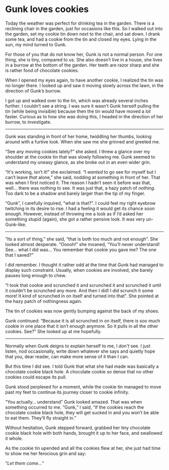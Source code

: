 # Gunk loves cookies

Today the weather was perfect for drinking tea in the garden. There is a reclining chair in the garden, just for occasions like this. So I walked out into the garden, set my cookie tin down next to the chair, and sat down. I drank some tea, and had a cookie from the tin and closed my eyes. Lying in the sun, my mind turned to Gunk.

For those of you that do not know her, Gunk is not a normal person. For one thing, she is tiny, compared to us. She also doesn’t live in a house, she lives in a burrow at the bottom of the garden. Her teeth are razor sharp and she is rather fond of chocolate cookies.

When I opened my eyes again, to have another cookie, I realized the tin was no longer there. I looked up and saw it moving slowly across the lawn, in the direction of Gunk’s burrow. 

I got up and walked over to the tin, which was already several inches further. I couldn’t see a string. I was sure it wasn’t Gunk herself pulling the tin (while being invisible) because then the tin would have moved a _lot_ faster. Curious as to how she was doing this, I headed in the direction of her burrow, to investigate.

- - -

Gunk was standing in front of her home, twiddling her thumbs, looking around with a furtive look. When she saw me she grinned and greeted me.

“See any moving cookies lately?” she asked. I threw a glance over my shoulder at the cookie tin that was slowly following me. Gunk seemed to understand my uneasy glance, as she broke out in an even wider grin.

“It's working, isn’t it!” she exclaimed. “I _wanted_ to go see for myself but I can’t leave _that_ alone,” she said, nodding at something in front of her. That was when I first noticed it. The reason I hadn’t seen it before was that, well… there was nothing _to_ see. It was just that, a hazy patch of _nothing_. Too dark to be a shadow and barely larger than the tip of my finger.

“Gunk”, I carefully inquired, “what is that?”. I could feel my right eyebrow twitching in its desire to rise. I had a feeling it would get its chance soon enough. However, instead of throwing me a look as if I’d asked her something stupid (again), she got a rather pensive look. It was very un-Gunk-like.

- - -

“Its a sort of thing,” she said, “that is both too much and not enough”. She looked almost desperate. “Ooooh!” she moaned, “You’ll never understand! See… what I did was… You remember that cookie you gave me? The one that I saved?”

I did remember. I thought it rather odd at the time that Gunk had managed to display such constraint. Usually, when cookies are involved, she barely pauses long enough to chew.

“I took that cookie and scrunched it and scrunched it and scrunched it until it couldn’t be scrunched any more. And then I did! I _did_ scrunch it some more! It kind of scrunched in on itself and turned into that”. She pointed at the hazy patch of nothingness again. 

The tin of cookies was now gently bumping against the back of my shoes.

Gunk continued: “Because it is all scrunched in on itself, there is soo much cookie in one place that it isn’t enough anymore. So it pulls in all the other cookies. See?” She looked up at me hopefully.

- - -

Normally when Gunk deigns to explain herself to me, I _don’t_ see. I just listen, nod occasionally, write down whatever she says and quietly hope that you, dear reader, can make more sense of it than I can.

But this time I did see. I told Gunk that what she had made was basically a chocolate cookie black hole. A chocolate cookie _so_ dense that no other cookies could escape its pull.

Gunk stood perplexed for a moment, while the cookie tin managed to move past my feet to continue its journey closer to cookie infinity.

“You actually… understand” Gunk looked amazed. That was when something occurred to me. “Gunk,” I said, “if the cookies reach the chocolate cookie black hole, they will get sucked in and you won’t be able to eat them. They’ll fly straight in.”

Without hesitation, Gunk stepped forward, grabbed her tiny chocolate cookie black hole with both hands, brought it up to her face, and swallowed it whole.

As the cookie tin upended and all the cookies flew at her, she just had time to show me her ferocious grin and say:

“_Let them come…_”
